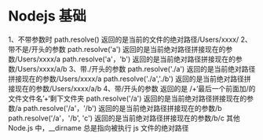 # Nodejs 基础
1、不带参数时
path.resolve()  返回的是当前的文件的绝对路径/Users/xxxx/
2、带不是/开头的参数
path.resolve('a')  返回的是当前绝对路径拼接现在的参数/Users/xxxx/a
path.resolve('a'，'b')  返回的是当前绝对路径拼接现在的参数/Users/xxxx/a/b
3、带./开头的参数
path.resolve('./a')  返回的是当前绝对路径拼接现在的参数/Users/xxxx/a
path.resolve('./a','./b')  返回的是当前绝对路径拼接现在的参数/Users/xxxx/a/b
4、带/开头的参数  返回的是    /+‘最后一个前面加/的文件文件名’+‘剩下文件夹
path.resolve('/a')  返回的是当前绝对路径拼接现在的参数/a
path.resolve('/a'，'/b')  返回的是当前绝对路径拼接现在的参数/b
path.resolve('/a'，'/b', 'c')  返回的是当前绝对路径拼接现在的参数/b/c
其他
Node.js 中，__dirname 总是指向被执行 js 文件的绝对路径